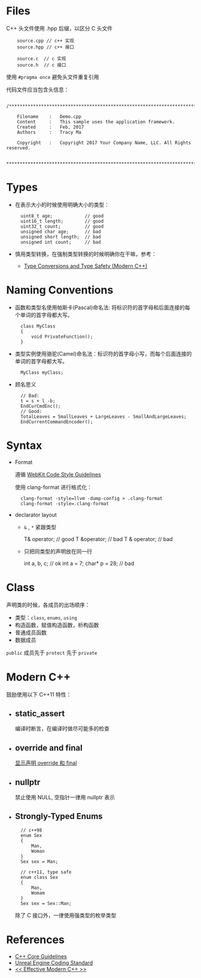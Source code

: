 # Files

C++ 头文件使用 .hpp 后缀，以区分 C 头文件

        source.cpp // c++ 实现
        source.hpp // c++ 接口

        source.c  // c 实现
        source.h  // c 接口

使用 `#pragma once` 避免头文件重复引用

代码文件应当包含头信息：

        /************************************************************************************

        Filename	:	Demo.cpp
        Content		:	This sample uses the application framework.
        Created		:	Feb, 2017
        Authors		:	Tracy Ma

        Copyright	:	Copyright 2017 Your Company Name, LLC. All Rights reserved.

        *************************************************************************************/

# Types

* 在表示大小的时候使用明确大小的类型：

        uint8_t age;            // good
        uint16_t length;        // good
        uint32_t count;         // good
        unsigned char age;      // bad
        unsigned short length;  // bad
        unsigned int count;     // bad
     
* 慎用类型转换，在强制类型转换的时候明确你在干嘛，参考：

    * [Type Conversions and Type Safety (Modern C++)](https://docs.microsoft.com/en-us/cpp/cpp/type-conversions-and-type-safety-modern-cpp)

# Naming Conventions

* 函数和类型名使用帕斯卡(Pascal)命名法: 将标识符的首字母和后面连接的每个单词的首字母都大写。

        class MyClass
        {
            void PrivateFunction();
        }

* 类型实例使用骆驼(Camel)命名法：标识符的首字母小写，而每个后面连接的单词的首字母都大写。

        MyClass myClass;


* 顾名思义

        // Bad:
        t = s + l -b;
        EndCurCmdEnc();
        // Good:
        TotalLeaves = SmallLeaves + LargeLeaves - SmallAndLargeLeaves;
        EndCurrentCommandEncoder();

# Syntax

* Format

    遵循  [WebKit Code Style Guidelines](https://webkit.org/code-style-guidelines/)

    使用 clang-format 进行格式化：

        clang-format -style=llvm -dump-config > .clang-format
        clang-format -style=.clang-format

* declarator layout

    * `&` , `*` 紧跟类型

        T& operator[](size_t); // good
        T &operator[](size_t); // bad
        T & operator[](size_t); // bad

    * 只把同类型的声明放在同一行

        int a, b, c;             // ok
        int a = 7; char* p = 28; // bad

# Class

声明类的时候，各成员的出场顺序：

* 类型：`class`, `enums`, `using`
* 构造函数，赋值构造函数，析构函数
* 普通成员函数
* 数据成员

`public` 成员先于 `protect` 先于 `private`

# Modern C++

鼓励使用以下 C++11 特性：

* ## static_assert

    编译时断言，在编译时做尽可能多的检查

* ## override and final

    [显示声明 override 和 final](https://www.devbean.net/2012/05/cpp11-override-final/)

* ## nullptr

    禁止使用 NULL, 空指针一律用 nullptr 表示

* ## Strongly-Typed Enums

        // c++98
        enum Sex
        {
            Man,
            Woman
        }
        Sex sex = Man;

        // c++11, type safe
        enum class Sex
        {
            Man,
            Womam
        }
        Sex sex = Sex::Man;

    除了 C 接口外，一律使用强类型的枚举类型


# References

* [C++ Core Guidelines](https://github.com/isocpp/CppCoreGuidelines/blob/master/CppCoreGuidelines.md)
* [Unreal Engine Coding Standard](https://docs.unrealengine.com/latest/INT/Programming/Development/CodingStandard/index.html)
* [<< Effective Modern C++ >>](http://shop.oreilly.com/product/0636920033707.do)